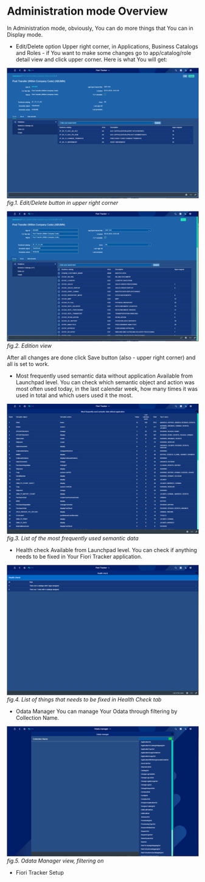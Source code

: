 # Administration mode Overview

In Administration mode, obviously, You can do more things that You can in Display mode. 

- Edit/Delete option 
Upper right corner, in Applications, Business Catalogs and Roles - if You want to make some changes go to app/catalog/role detail view and click upper corner. Here is what You will get: 

![](../res/admin_before_edit.png)
*fig.1. Edit/Delete button in upper right corner*

![](../res/admin_edit.png)
*fig.2. Edition view*

After all changes are done click Save button (also - upper right corner) and all is set to work. 

- Most frequently used semantic data without application
Available from Launchpad level. You can check which semantic object and action was most often used today, in the last calendar week, how many times it was used in total and which users used it the most. 

![](../res/admin_semantic_action.png)
*fig.3. List of the most frequently used semantic data*

- Health check
Available from Launchpad level. You can check if anything needs to be fixed in Your Fiori Tracker application. 

![](../res/admin_health_check.png)
*fig.4. List of things that needs to be fixed in Health Check tab*

- Odata Manager
You can manage Your Odata through filtering by Collection Name.

![](../res/admin_odata_manager.png)
*fig.5. Odata Manager view, filtering on*

- Fiori Tracker Setup



